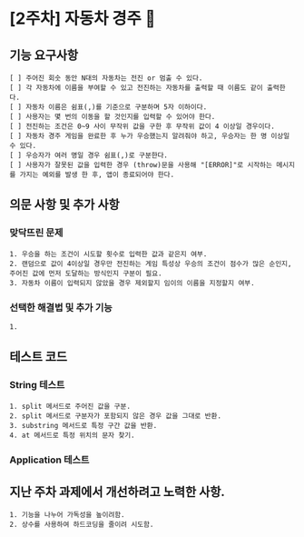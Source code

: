 # [2주차] 자동차 경주 🚗
## 기능 요구사항
    [ ] 주어진 회숫 동안 N대의 자동차는 전진 or 멈출 수 있다.
    [ ] 각 자동차에 이름을 부여할 수 있고 전진하는 자동차를 출력할 때 이름도 같이 출력한다.
    [ ] 자동차 이름은 쉼표(,)를 기준으로 구분하며 5자 이하이다.
    [ ] 사용자는 몇 번의 이동을 할 것인지를 입력할 수 있어야 한다.
    [ ] 전진하는 조건은 0~9 사이 무작위 값을 구한 후 무작위 값이 4 이상일 경우이다.
    [ ] 자동차 경주 게임을 완료한 후 누가 우승했는지 알려줘야 하고, 우승자는 한 명 이상일 수 있다.
    [ ] 우승자가 여러 명일 경우 쉼표(,)로 구분한다.
    [ ] 사용자가 잘못된 값을 입력한 경우 (throw)문을 사용해 "[ERROR]"로 시작하는 메시지를 가지는 예외를 발생 한 후, 앱이 종료되어야 한다.
## 의문 사항 및 추가 사항
### 맞닥뜨린 문제
    1. 우승을 하는 조건이 시도할 횟수로 입력한 값과 같은지 여부.
    2. 랜덤으로 값이 4이상일 경우만 전진하는 게임 특성상 우승의 조건이 점수가 많은 순인지, 주어진 값에 먼저 도달하는 방식인지 구분이 필요.
    3. 자동차 이름이 입력되지 않았을 경우 제외할지 임이의 이름을 지정할지 여부.
### 선택한 해결법 및 추가 기능
    1. 
## 테스트 코드
### String 테스트
    1. split 메서드로 주어진 값을 구분.
    2. split 메서드로 구분자가 포함되지 않은 경우 값을 그대로 반환.
    3. substring 메서드로 특정 구간 값을 반환.
    4. at 메서드로 특정 위치의 문자 찾기.
### Application 테스트

## 지난 주차 과제에서 개선하려고 노력한 사항.
    1. 기능을 나누어 가독성을 높이려함.
    2. 상수를 사용하여 하드코딩을 줄이려 시도함.